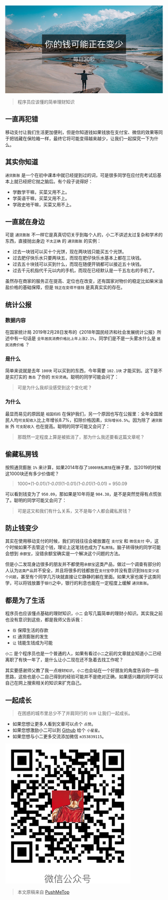 <!-- # 你的钱可能正在变少 -->

![封面](https://raw.githubusercontent.com/pushmetop/resource/master/30-seconds-for-everyday/inflation/poster.png)

> 程序员应该懂的简单理财知识

## 一直再犯错

移动支付让我们生活更加便利，但是你知道钱如果钱放在支付宝、微信的效果等同于把钱藏在保险箱一样，最终它将可能变得越来越少，让我们一起探究一下为什么。

## 其实你知道

`通货膨胀` 是一个在初中课本中就已经提到过的词，可是很多同学在应付完考试后基本上就已经把它抛之脑后。有个段子说得好：

* 学数学干嘛，买菜又用不上。
* 学英语干嘛，买菜又用不上。
* 学政史地干嘛，买菜又用不上。

## 一直就在身边

可是 `通货膨胀` 不一样它是真真切切关乎到每个人的，小二不讲述太过复杂和学术的东西，直接抛出身边 `不太正确` 的 `通货膨胀` 的实例：

* 过去一块钱可以买十个光饼，现在两块钱只能买五个光饼。
* 过去肥仔快乐水只要两块五，而现在肥仔快乐水基本上都在三块钱。
* 过去五十块钱可以买到什么，而现在随便开销都可以接近五十块钱。
* 过去千元机指代千元以内的手机，而现在已经默认是一千五左右的手机了。

虽然存在商家的服务正在提高、定位也在改变，还有国家对物价的稳定比如柴米油盐价格的基础保障，但是 `钱正在变得不值钱` 是真真实实的存在。

## 统计公报

### 数据内容

在国家统计局 2019年2月28日发布的《2018年国民经济和社会发展统计公报》所述中有一句话是 `全年居民消费价格比上年上涨2.1%`，同学们是不是一头雾水什么是 `居民消费价格` ？

### 是什么

简单来说就是去年 `100块` 可以买到的东西，今年需要 `102.1块` 才能买到。这下是不是实打实的 `轰击` 了你的 `贫穷灵魂`。聪明的同学可能会问了：

> 可是为什么我却没感受到这个变化呢？

### 为什么

最显而易见的原因是 `祖国妈妈` 在保护我们，另一个原因也写在公报里：全年全国居民人均`可支配收入`比上年增长8.7%，扣除价格因素，`实际增长6.5%`。因为除了 `通货膨胀` 外 `可支配收入` 也在提高。聪明的同学可能又会问了：

> 那既然一定程度上算是被抵消了，那为什么我还要看这篇文章呢？

## 偷藏私房钱

按照通货膨胀 `1%` 来计算，如果2014年存了`1000块私房钱`在袜子里，当2019的时候这1000块还有多少价值呢？

> 1000*(1-0.01)*(1-0.01)*(1-0.01)*(1-0.01)*(1-0.01) = 950.09

可以看到钱变为了 `950.09`，那如果是10年将是 `904.38`，是不是突然觉得有点慌张了。聪明的同学可能又会问了：

> 可是这又和我们有什么关系，又不是每个人都会藏私房钱？

## 防止钱变少

其实在使用移动支付的时候，我们的钱往往会被放置在 `支付宝` 和 `微信支付` 中，这个时候如果不去管这个钱，理论上这笔钱也成为了`私房钱`。脑子转得快的同学可能会想到 `余额宝`，没错余额宝确实是一个解决这个问题的方法。

但是小二发现身边很多的朋友并不都使用`余额宝`这类产品，做过一个调查有部分的人认为`这类产品`并不安全，并且将很多的钱都放在`支付宝`中并没有意识到`钱在变少这个问题`，甚至有个同学几万块就直接让它静静的躺在里面。如果大家也属于这类同学，可以将钱放置于`银行`之中，银行的利息也能在一定程度上缓解 `通货膨胀`。

## 都是为了生活

程序员也应该懂点基础的理财知识，`小二` 会写几篇简单的理财小知识。其实我之前也没有意识到这些，都是我师父告诉我：

* `存` 保障生活的存款
* `扛` 通货膨胀的发生
* `让` 钱能生钱成为可能

`小二` 是个程序员也是一个普通的人，如果有看过`小二`之前的文章就会知道小二已经离职了有快一年了，是什么让小二现在还不急着去找工作呢？

其实要感谢师父教了我一点`理财知识`，`小二`也会站在一个好朋友的角度告诉你一些思路，这些也是小二自己得到的经验可能并不是绝对正确，如果感兴趣的同学可以自己在网上搜索相关的知识来扩充自己。

## 一起成长

> 在困惑的城市里总少不了并肩同行的 `伙伴` 让我们一起成长。

* 如果您想让更多人看到文章可以点个 `点赞`。
* 如果您想激励小二可以到 [Github](https://github.com/pushmetop/30-seconds-for-everyday) 给个 `小星星`。
* 如果您想与小二更多交流添加微信 `m353839115`。

![微信公众号](https://raw.githubusercontent.com/pushmetop/resource/master/donate/pushmetop.png)

> 本文原稿来自 [PushMeTop](https://github.com/pushmetop)